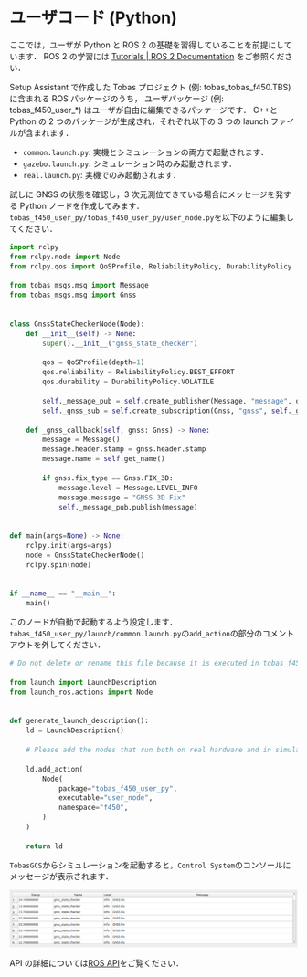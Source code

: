 # ユーザコード (Python)

ここでは，ユーザが Python と ROS 2 の基礎を習得していることを前提にしています．
ROS 2 の学習には
<a href=https://docs.ros.org/en/jazzy/Tutorials.html target="_blank">Tutorials | ROS 2 Documentation</a>
をご参照ください．

Setup Assistant で作成した Tobas プロジェクト (例: tobas_tobas_f450.TBS) に含まれる ROS パッケージのうち，
ユーザパッケージ (例: tobas_f450_user\_\*) はユーザが自由に編集できるパッケージです．
C++と Python の 2 つのパッケージが生成され，それぞれ以下の 3 つの launch ファイルが含まれます．

- `common.launch.py`: 実機とシミュレーションの両方で起動されます．
- `gazebo.launch.py`: シミュレーション時のみ起動されます．
- `real.launch.py`: 実機でのみ起動されます．

試しに GNSS の状態を確認し，3 次元測位できている場合にメッセージを発する Python ノードを作成してみます．
`tobas_f450_user_py/tobas_f450_user_py/user_node.py`を以下のように編集してください．

```python
import rclpy
from rclpy.node import Node
from rclpy.qos import QoSProfile, ReliabilityPolicy, DurabilityPolicy

from tobas_msgs.msg import Message
from tobas_msgs.msg import Gnss


class GnssStateCheckerNode(Node):
    def __init__(self) -> None:
        super().__init__("gnss_state_checker")

        qos = QoSProfile(depth=1)
        qos.reliability = ReliabilityPolicy.BEST_EFFORT
        qos.durability = DurabilityPolicy.VOLATILE

        self._message_pub = self.create_publisher(Message, "message", qos)
        self._gnss_sub = self.create_subscription(Gnss, "gnss", self._gnss_callback, qos)

    def _gnss_callback(self, gnss: Gnss) -> None:
        message = Message()
        message.header.stamp = gnss.header.stamp
        message.name = self.get_name()

        if gnss.fix_type == Gnss.FIX_3D:
            message.level = Message.LEVEL_INFO
            message.message = "GNSS 3D Fix"
            self._message_pub.publish(message)


def main(args=None) -> None:
    rclpy.init(args=args)
    node = GnssStateCheckerNode()
    rclpy.spin(node)


if __name__ == "__main__":
    main()
```

このノードが自動で起動するよう設定します．
`tobas_f450_user_py/launch/common.launch.py`の`add_action`の部分のコメントアウトを外してください．

```python
# Do not delete or rename this file because it is executed in tobas_f450_config/common_interface.launch.py.

from launch import LaunchDescription
from launch_ros.actions import Node


def generate_launch_description():
    ld = LaunchDescription()

    # Please add the nodes that run both on real hardware and in simulation.

    ld.add_action(
        Node(
            package="tobas_f450_user_py",
            executable="user_node",
            namespace="f450",
        )
    )

    return ld
```

`TobasGCS`からシミュレーションを起動すると，`Control System`のコンソールにメッセージが表示されます．

![console](resources/user_code/console.png)

API の詳細については[ROS API](./ros_api.md)をご覧ください．
